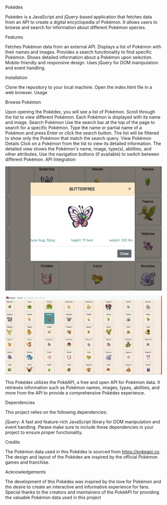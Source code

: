 Pokédex

Pokédex is a JavaScript and jQuery-based application that fetches data from an API to create a digital encyclopedia of Pokémon. It allows users to browse and search for information about different Pokémon species.


Features

Fetches Pokémon data from an external API.
Displays a list of Pokémon with their names and images. 
Provides a search functionality to find specific Pokémon.
Shows detailed information about a Pokémon upon selection.
Mobile-friendly and responsive design.
Uses jQuery for DOM manipulation and event handling.

Installation

Clone the repository to your local machine.
Open the index.html file in a web browser.
Usage

Browse Pokémon

Upon opening the Pokédex, you will see a list of Pokémon.
Scroll through the list to view different Pokémon.
Each Pokémon is displayed with its name and image.
Search Pokémon
Use the search bar at the top of the page to search for a specific Pokémon.
Type the name or partial name of a Pokémon and press Enter or click the search button.
The list will be filtered to show only the Pokémon that match the search query.
View Pokémon Details
Click on a Pokémon from the list to view its detailed information.
The detailed view shows the Pokémon's name, image, type(s), abilities, and other attributes.
Use the navigation buttons (if available) to switch between different Pokémon.
API Integration


![ScreenShot](https://github.com/FabiMi/Pokedex2/blob/main/img/Screenshot%202023-07-19%20at%2016.57.48.png)

![ScreenShot](https://github.com/FabiMi/Pokedex2/blob/main/img/Screenshot%202023-07-19%20at%2016.57.35.png)





This Pokédex utilizes the PokéAPI, a free and open API for Pokémon data. It retrieves information such as Pokémon names, images, types, abilities, and more from the API to provide a comprehensive Pokédex experience.

Dependencies

This project relies on the following dependencies:

jQuery: A fast and feature-rich JavaScript library for DOM manipulation and event handling.
Please make sure to include these dependencies in your project to ensure proper functionality.

Credits

The Pokémon data used in this Pokédex is sourced from https://pokeapi.co.  
The design and layout of the Pokédex are inspired by the official Pokémon games and franchise.


Acknowledgements

The development of this Pokédex was inspired by the love for Pokémon and the desire to create an interactive and informative experience for fans.
Special thanks to the creators and maintainers of the PokéAPI for providing the valuable Pokémon data used in this project
